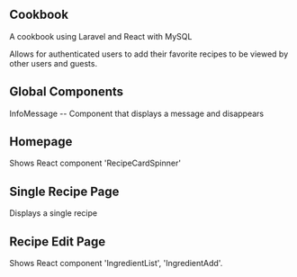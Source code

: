 ## Cookbook

A cookbook using Laravel and React with MySQL

Allows for authenticated users to add their favorite recipes to be viewed by other users and guests.

## Global Components

InfoMessage -- Component that displays a message and disappears

## Homepage

Shows React component 'RecipeCardSpinner'

## Single Recipe Page

Displays a single recipe

## Recipe Edit Page

Shows React component 'IngredientList', 'IngredientAdd'.